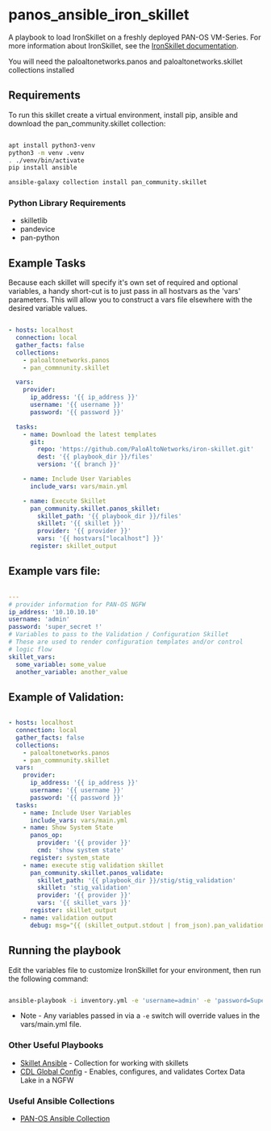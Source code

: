 # panos_ansible_iron_skillet

A playbook to load IronSkillet on a freshly deployed PAN-OS VM-Series. For more information about IronSkillet, see
the [IronSkillet documentation](https://iron-skillet.readthedocs.io/en/docs_master/overview.html).  

You will need the paloaltonetworks.panos and paloaltonetworks.skillet collections installed

## Requirements

To run this skillet create a virtual environment, install pip, ansible and download the pan_community.skillet collection:
 
```bash

apt install python3-venv
python3 -m venv .venv
. ./venv/bin/activate
pip install ansible

ansible-galaxy collection install pan_community.skillet

```  
### Python Library Requirements
* skilletlib
* pandevice
* pan-python

## Example Tasks
Because each skillet will specify it's own set of required and optional variables, a handy short-cut is to just pass in all hostvars as the 'vars' parameters. This will allow you to construct a vars file elsewhere with the desired variable values. 
```yaml

- hosts: localhost
  connection: local
  gather_facts: false
  collections:
    - paloaltonetworks.panos
    - pan_commnunity.skillet

  vars:
    provider:
      ip_address: '{{ ip_address }}'
      username: '{{ username }}'
      password: '{{ password }}'

  tasks:
    - name: Download the latest templates
      git:
        repo: 'https://github.com/PaloAltoNetworks/iron-skillet.git'
        dest: '{{ playbook_dir }}/files'
        version: '{{ branch }}'

    - name: Include User Variables
      include_vars: vars/main.yml

    - name: Execute Skillet
      pan_community.skillet.panos_skillet:
        skillet_path: '{{ playbook_dir }}/files'
        skillet: '{{ skillet }}'
        provider: '{{ provider }}'
        vars: '{{ hostvars["localhost"] }}'
      register: skillet_output

```

## Example vars file:
```yaml

---
# provider information for PAN-OS NGFW
ip_address: '10.10.10.10'
username: 'admin'
password: 'super_secret !'
# Variables to pass to the Validation / Configuration Skillet
# These are used to render configuration templates and/or control
# logic flow
skillet_vars:
  some_variable: some_value
  another_variable: another_value

```

## Example of Validation:

```yaml

- hosts: localhost
  connection: local
  gather_facts: false
  collections:
    - paloaltonetworks.panos
    - pan_commnunity.skillet
  vars:
    provider:
      ip_address: '{{ ip_address }}'
      username: '{{ username }}'
      password: '{{ password }}'
  tasks:
    - name: Include User Variables
      include_vars: vars/main.yml
    - name: Show System State
      panos_op:
        provider: '{{ provider }}'
        cmd: 'show system state'
      register: system_state
    - name: execute stig validation skillet
      pan_community.skillet.panos_validate:
        skillet_path: '{{ playbook_dir }}/stig/stig_validation'
        skillet: 'stig_validation'
        provider: '{{ provider }}'
        vars: '{{ skillet_vars }}'
      register: skillet_output
    - name: validation output
      debug: msg="{{ (skillet_output.stdout | from_json).pan_validation }}"

```

## Running the playbook

Edit the variables file to customize IronSkillet for your environment, then run the following command:

```bash

ansible-playbook -i inventory.yml -e 'username=admin' -e 'password=Super! Secret!' -e 'ip_address=10.0.1.55' load_iron_skillet.yml 

```

* Note - Any variables passed in via a `-e` switch will override values in the vars/main.yml file.

### Other Useful Playbooks
 * [Skillet Ansible](https://github.com/PaloAltoNetworks/skillet_ansible) - Collection for working with skillets
 * [CDL Global Config](https://github.com/PaloAltoNetworks/panos-logging-skillets/tree/master/cdl_global_config_playbook) - Enables, configures, and validates Cortex Data Lake in a NGFW
 
 ### Useful Ansible Collections
* [PAN-OS Ansible Collection](https://github.com/PaloAltoNetworks/pan-os-ansible)
